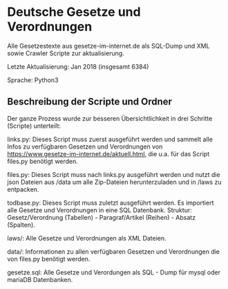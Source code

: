 # Deutsche Gesetze und Verordnungen

Alle Gesetzestexte aus gesetze-im-internet.de als SQL-Dump und XML sowie Crawler Scripte zur aktualisierung.

Letzte Aktualisierung: Jan 2018 (insgesamt 6384)

Sprache: Python3

## Beschreibung der Scripte und Ordner

Der ganze Prozess wurde zur besseren Übersichtlichkeit in drei Schritte (Scripte) unterteilt:

links.py: Dieses Script muss zuerst ausgeführt werden und sammelt alle Infos zu verfügbaren Gesetzen und Verordnungen von https://www.gesetze-im-internet.de/aktuell.html, die u.a. für das Script files.py benötigt werden.

files.py: Dieses Script muss nach links.py ausgeführt werden und nutzt die json Dateien aus /data um alle Zip-Dateien herunterzuladen und in /laws zu entpacken.

todbase.py: Dieses Script muss zuletzt ausgeführt werden. Es importiert alle Gesetze und Verordnungen in eine SQL Datenbank. Struktur: Gesetz/Verordnung (Tabellen) - Paragraf/Artikel (Reihen)  - Absatz (Spalten).

laws/: Alle Gesetze und Verordnungen als XML Dateien.

data/: Informationen zu allen verfügbaren Gesetzen und Verordnungen die von files.py benötigt werden.

gesetze.sql: Alle Gesetze und Verordungen als SQL - Dump für mysql oder mariaDB Datenbanken.
